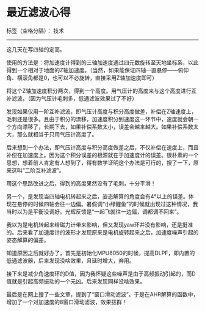 ﻿# 最近滤波心得

标签（空格分隔）： 技术

---

这几天在写四轴的定高。

使用的方法是：将加速度计得到的三轴加速度通过四元数旋转至天地坐标系，以此得到一个相对于地面的Z轴加速度。（当然，如果能保证四轴一直悬停——俯仰角、横滚角都是0，也可以不必旋转，直接采用Z轴加速度即可）

将这个Z轴加速度积分两次，得到一个高度。用气压计的高度来与这个高度进行互补滤波。（因为气压计毛刺多，低通滤波效果试了不好）

发现如果仅用一阶互补滤波，即气压计高度与积分高度做差，补偿在Z轴速度上，毛刺还是很多。且由于积分的漂移，加速度积分到速度这一环节中，速度就会朝一个方向漂移了，长期下去，如果补偿系数太小，误差会越来越大。如果补偿系数太大，那么就相当于只用气压计高度了。

后来想到一个办法，即气压计高度与积分高度做差之后，不仅补偿在速度上，而且补偿在加速度上。因为这个积分误差的根源就在于加速度计的误差。很朴素的一个思想，想着前人肯定有人想到了，得有数学证明这个办法是可行的，搜了一下，原来这叫“二阶互补滤波”。

用这个思路改进之后，得到的高度果然没有了毛刺，十分平滑！

另一个，是发现当四轴电机转起来之后，姿态解算的角度会有4°以上的误差。体现在悬停的时候四轴会往一边偏。暑假调“小绿鲤鱼”的时候就出现过这种情况，我当时以为是平衡没调好。光辉反馈是“一起飞就往一边偏，调都调不回来”。

我以为是电机转起来给磁力计带来影响，但又发现yaw环并没有影响，还是挺准的。后来看了加速度计的波形才发现原来是电机旋转起来之后，加速度噪声引起的姿态解算的偏差。

知道原因之后就好办了，首先是初始化MPU6050的时候，提高DLPF，即内置的低通滤波器，后来发现没啥效果，且延时增大，弃用。

接下来是减少角速度环的D值，因为我怀疑这些噪声是由于高频振动引起的，而D值就是引起高频振动的一个元凶。后来发现同样没啥效果。

最后是在网上搜了一些文章，提到了“窗口滑动滤波”。于是在AHR解算的函数中，增加了一个对加速度的8窗口滑动滤波，效果拔群！




